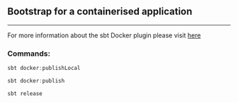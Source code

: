 ## Bootstrap for a containerised application

---

For more information about the sbt Docker plugin please visit [here](https://www.scala-sbt.org/sbt-native-packager/formats/docker.html)

### Commands:
```sbt
sbt docker:publishLocal
```

```sbt
sbt docker:publish
```

```sbt
sbt release
```
